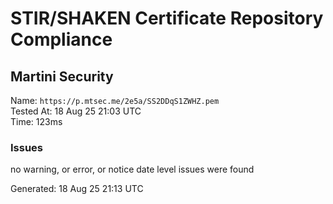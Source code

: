 # STIR/SHAKEN Certificate Repository Compliance

## Martini Security

Name: `https://p.mtsec.me/2e5a/SS2DDqS1ZWHZ.pem`\
Tested At: 18 Aug 25 21:03 UTC\
Time: 123ms

### Issues

no warning, or error, or notice date level issues were found

Generated: 18 Aug 25 21:13 UTC